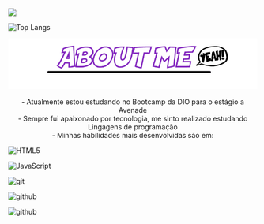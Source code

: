 <img align="center" src="https://github-readme-stats.vercel.app/api?username=knowther&show_icons=true&theme=radical&title_color=8E2DE2&text_color=fff&icon_color=8E2DE2">

![Top Langs](https://github-readme-stats.vercel.app/api/top-langs/?username=knowther&theme=radical&title_color=8E2DE2&text_color=fff)

![about me](/ABOUTME.png)

<p align="center"> - Atualmente estou estudando no Bootcamp da DIO para o estágio a Avenade<br>
                   - Sempre fui apaixonado por tecnologia, me sinto realizado estudando Lingagens de programação<br>
                   - Minhas habilidades mais desenvolvidas são em: 

</p>

![HTML5](https://img.shields.io/badge/html%205-grey?style=for-the-badge&logo=html5&logoColor=white&labelColor=8E2DE2)

![JavaScript](https://img.shields.io/badge/-JavaScript-grey?style=for-the-badge&logo=javascript&logoColor=white&labelColor=8E2DE2)

![git](https://img.shields.io/badge/-git-grey?style=for-the-badge&logo=git&logoColor=white&labelColor=8E2DE2)

![github](https://img.shields.io/badge/-github-grey?style=for-the-badge&logo=github&logoColor=white&labelColor=8E2DE2)

![github](https://img.shields.io/badge/-java-grey?style=for-the-badge&logo=java&logoColor=white&labelColor=8E2DE2)

